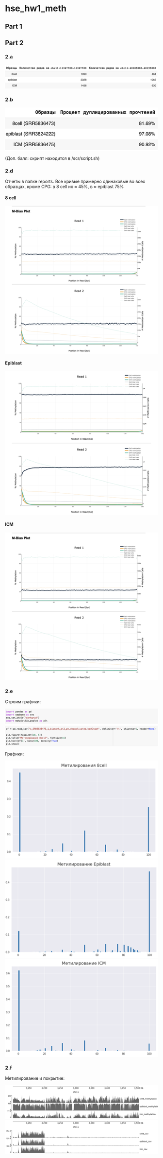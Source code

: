 # hse_hw1_meth
## Part 1

## Part 2
### 2.a

![alt](./screenshots/task2a.png)

### 2.b

![alt](./screenshots/task2b.png)

(Доп. балл: скрипт находится в /scr/script.sh)

### 2.d

Отчеты в папке reports. Все кривые примерно одинаковые во всех образцах, кроме CPG: в 8 cell их $\approx$ 45%, в $\approx$ epiblast 75%

#### 8 cell
![alt](./screenshots/m-bias-8cell.png)
#### Epiblast
![alt](./screenshots/m-bias-epi.png)
#### ICM
![alt](./screenshots/m-bias-ICM.png)

### 2.e

Строим графики:

![alt](./screenshots/example.png)

Графики:

![alt](./screenshots/graph8cell.png)
![alt](./screenshots/graphepi.png)
![alt](./screenshots/graphicm.png)

### 2.f

Метилирование и покрытие:

![alt](./screenshots/image_myth.png)
![alt](./screenshots/image_cov.png)
